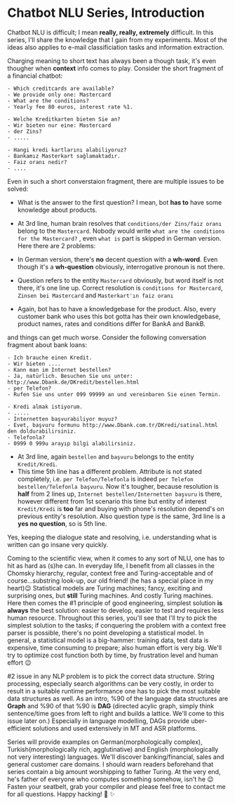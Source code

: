 # Chatbot NLU Series, Introduction

Chatbot NLU is difficult; I mean **really, really, extremely** difficult. In this series, I'll share the knowledge that 
I gain from my experiments. Most of the ideas also applies to e-mail classificiation tasks and information extraction.

Charging meaning to short text has always been a though task, it's even thougher when **context** info comes to play.
Consider the short fragment of a financial chatbot:

```
- Which creditcards are available?
- We provide only one: Mastercard 
- What are the conditions?
- Yearly fee 80 euros, interest rate %1.

- Welche Kreditkarten bieten Sie an?
- Wir bieten nur eine: Mastercard
- der Zins?
- .....

- Hangi kredi kartlarını alabiliyoruz?
- Bankamız Masterkart sağlamaktadır.
- Faiz oranı nedir?
- ....
```

Even in such a short converstaion fragment, there are multiple issues to be solved:

- What is the answer to the first question? I mean, bot **has to** have some knowledge about products. 
- At 3rd line, human brain resolves that `conditions/der Zins/faiz oranı` belong to the `Mastercard`. Nobody would write 
`what are the conditions for the Mastercard?` , even `what is` part is skipped in German version. Here there are 2 problems:

- In German version, there's **no** decent question with a **wh-word**. Even though it's a **wh-question** obviously,
interrogative pronoun is not there. 
- Question refers to the entity `Mastercard` obviously, but word itself is not there, it's one line up. Correct resolution 
is `conditions for Mastercard`, `Zinsen bei Mastercard` and `Masterkart'ın faiz oranı`

- Again, bot has to have a knowledgebase for the product. Also, every customer bank who uses this bot gotta has 
their own knowledgebase, product names, rates and conditions differ for BankA and BankB.

and things can get much worse. Consider the following conversation fragment about bank loans:

```
- Ich brauche einen Kredit.
- Wir bieten ....
- Kann man im Internet bestellen?
- Ja, natürlich. Besuchen Sie uns unter: http://www.Dbank.de/DKredit/bestellen.html
- per Telefon?
- Rufen Sie uns unter 099 99999 an und vereinbaren Sie einen Termin. 

- Kredi almak istiyorum.
- .....
- Internetten başvurabiliyor muyuz?
- Evet, başvuru formunu http://www.Dbank.com.tr/DKredi/satinal.html den doldurabilirsiniz.
- Telefonla?
- 0999 0 999u arayıp bilgi alabilirsiniz.
```
- At 3rd line, again `bestellen` and `başvuru` belongs to the entity `Kredit/Kredi`.
- This time 5th line has a different problem. Attribute is not stated completely, i.e. `per Telefon/Telefonla` is indeed `per Telefon bestellen/Telefonla başvuru`. Now it's tougher, because resolution is **half** from 2 lines up, `Internet bestellen/Internetten başvuru` is there, however different from 1st scenario this time but entity of interest `Kredit/Kredi` is **too** far and buying with phone's resolution depend's on previous entity's resolution. Also question type is the same, 3rd line is a **yes no question**, so is 5th line. 

Yes, keeping the dialogue state and resolving, i.e. understanding what is written can go insane very quickly.

Coming to the scientific view, when it comes to any sort of NLU, one has to hit as hard as (s)he can. In everyday life, I benefit from 
all classes in the Chomsky hierarchy, regular, context free and Turing-acceptable and of course...substring look-up, 
our old friend! (he has a special place in my heart):wink: Statistical models are Turing machines; fancy, exciting and 
surprising ones, but **still** Turing machines. And costly Turing machines. Here then comes the #1 principle of good engineering,
simplest solution **is always** the best solution: easier to develop, easier to test and requires less human resource.
Throughout this series, you'll see that I'll try to pick the simplest solution to the tasks; if conquering the problem
with a context free parser is possible, there's no point developing a statistical model. In general, a  statistical model is a big-hammer:
training data, test data is expensive, time consuming to prepare; also human effort is very big. We'll try to optimize cost
function both by time, by frustration level and human effort :wink:

#2 issue in any NLP problem is to pick the correct data structure. String processing, especially search algorithms can be very
costly, in order to result in a suitable runtime performance one has to pick the most suitable data structures as well. As
an intro, %90 of the language data structures are **Graph** and %90 of that %90 is **DAG** (directed acylic graph, simply
think sentence/time goes from left to right and builds a lattice. We'll come to this issue later on.) Especially in 
language modelling, DAGs provide uber-efficient solutions and used extensively in MT and ASR platforms.

Series will provide examples on German(morphologically complex), Turkish(morphologically rich, agglutinative) and English
(morphologically not very interesting) languages. We'll discover banking/financial, sales and general customer care 
domains. 
I should warn readers beforehand that series contain a big amount worshipping to father Turing. At the very end, he's 
father of everyone who computes something somehow, isn't he :wink:
Fasten your seatbelt, grab your compiler and please feel free to contact me for all questions. Happy hacking! :dizzy: :sparkles:

